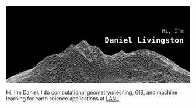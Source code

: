 ![Hi, I'm Daniel Livingston](https://raw.githubusercontent.com/daniellivingston/daniellivingston/master/banner.png?raw=true "Hi, I'm Daniel Livingston")

Hi, I'm Daniel. I do computational geometry/meshing, GIS, and machine learning for earth science applications at [LANL](www.lanl.gov).
